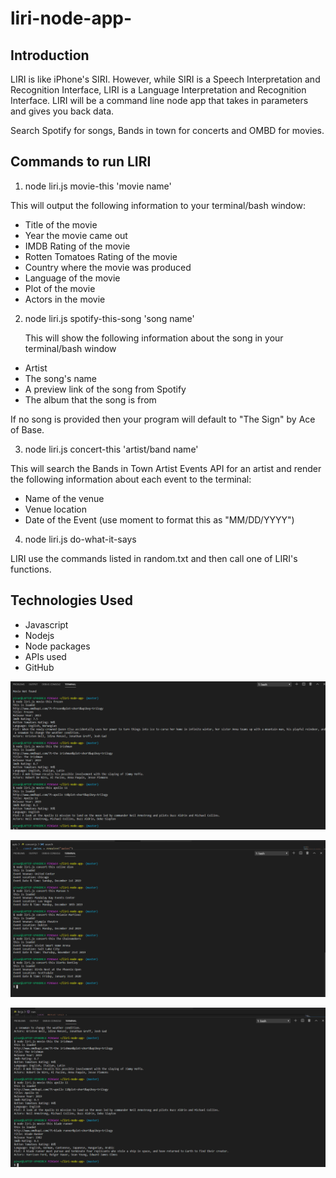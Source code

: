 # liri-node-app-

## Introduction

LIRI is like iPhone's SIRI. However, while SIRI is a Speech Interpretation and Recognition Interface, LIRI is a Language Interpretation and Recognition Interface. LIRI will be a command line node app that takes in parameters and gives you back data.

Search Spotify for songs, Bands in town for concerts and OMBD for movies. 

## Commands to run LIRI

1. node liri.js movie-this 'movie name'

This will output the following information to your terminal/bash window:

* Title of the movie
* Year the movie came out
* IMDB Rating of the movie
* Rotten Tomatoes Rating of the movie
* Country where the movie was produced
* Language of the movie
* Plot of the movie
* Actors in the movie

2. node liri.js spotify-this-song 'song name'

    This will show the following information about the song in your terminal/bash window

* Artist
* The song's name
* A preview link of the song from Spotify
* The album that the song is from

If no song is provided then your program will default to "The Sign" by Ace of Base.

3. node liri.js concert-this 'artist/band name'

This will search the Bands in Town Artist Events API for an artist and render the following information about each event to the terminal:

* Name of the venue
* Venue location
* Date of the Event (use moment to format this as "MM/DD/YYYY")

4. node liri.js do-what-it-says

LIRI use the commands listed in random.txt and then call one of LIRI's functions.


## Technologies Used 

* Javascript
* Nodejs
* Node packages
* APIs used
* GitHub


![GitHub Logo](/images/Screenshot1.png)

![GitHub Logo](/images/Screenshot2.png)

![GitHub Logo](/images/Screenshot3.png)









